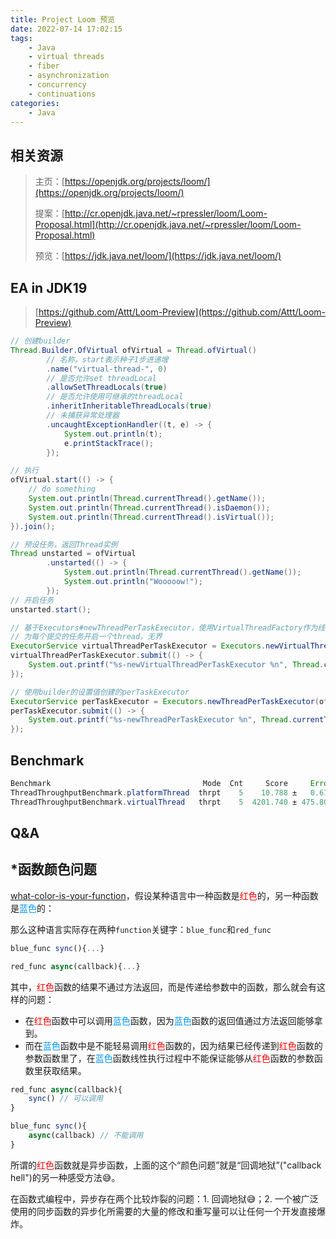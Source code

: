 ```yaml
---
title: Project Loom 预览
date: 2022-07-14 17:02:15
tags:
    - Java
    - virtual threads
    - fiber
    - asynchronization
    - concurrency
    - continuations
categories:
    - Java
---
```

## 相关资源
> 主页：[https://openjdk.org/projects/loom/](https://openjdk.org/projects/loom/)
> 
> 提案：[http://cr.openjdk.java.net/~rpressler/loom/Loom-Proposal.html](http://cr.openjdk.java.net/~rpressler/loom/Loom-Proposal.html)
>
> 预览：[https://jdk.java.net/loom/](https://jdk.java.net/loom/)


## EA in JDK19
> [https://github.com/Attt/Loom-Preview](https://github.com/Attt/Loom-Preview)

```java
// 创建builder
Thread.Builder.OfVirtual ofVirtual = Thread.ofVirtual()
        // 名称，start表示种子1步进递增
        .name("virtual-thread-", 0)
        // 是否允许set threadLocal
        .allowSetThreadLocals(true)
        // 是否允许使用可继承的threadLocal
        .inheritInheritableThreadLocals(true)
        // 未捕获异常处理器
        .uncaughtExceptionHandler((t, e) -> {
            System.out.println(t);
            e.printStackTrace();
        });

// 执行
ofVirtual.start(() -> {
    // do something
    System.out.println(Thread.currentThread().getName());
    System.out.println(Thread.currentThread().isDaemon());
    System.out.println(Thread.currentThread().isVirtual());
}).join();

// 预设任务，返回Thread实例
Thread unstarted = ofVirtual
        .unstarted(() -> {
            System.out.println(Thread.currentThread().getName());
            System.out.println("Wooooow!");
        });
// 开启任务
unstarted.start();

// 基于Executors#newThreadPerTaskExecutor，使用VirtualThreadFactory作为线程工厂
// 为每个提交的任务开启一个thread，无界
ExecutorService virtualThreadPerTaskExecutor = Executors.newVirtualThreadPerTaskExecutor();
virtualThreadPerTaskExecutor.submit(() -> {
    System.out.printf("%s-newVirtualThreadPerTaskExecutor %n", Thread.currentThread().getName());
});

// 使用builder的设置值创建的perTaskExecutor
ExecutorService perTaskExecutor = Executors.newThreadPerTaskExecutor(ofVirtual.factory());
perTaskExecutor.submit(() -> {
    System.out.printf("%s-newThreadPerTaskExecutor %n", Thread.currentThread().getName());
});
```

## Benchmark
```java
Benchmark                                  Mode  Cnt     Score     Error   Units
ThreadThroughputBenchmark.platformThread  thrpt    5    10.788 ±   0.677  ops/ms
ThreadThroughputBenchmark.virtualThread   thrpt    5  4201.740 ± 475.806  ops/ms
```

## Q&A



## *函数颜色问题
[what-color-is-your-function](http://journal.stuffwithstuff.com/2015/02/01/what-color-is-your-function/)，假设某种语言中一种函数是<font color='red'>红色</font>的，另一种函数是<font color='#0099ff'>蓝色</font>的：

那么这种语言实际存在两种`function`关键字：`blue_func`和`red_func`
```javascript
blue_func sync(){...}

red_func async(callback){...}
```
其中，<font color='red'>红色</font>函数的结果不通过方法返回，而是传递给参数中的函数，那么就会有这样的问题：
- 在<font color='red'>红色</font>函数中可以调用<font color='#0099ff'>蓝色</font>函数，因为<font color='#0099ff'>蓝色</font>函数的返回值通过方法返回能够拿到。
- 而在<font color='#0099ff'>蓝色</font>函数中是不能轻易调用<font color='red'>红色</font>函数的，因为结果已经传递到<font color='red'>红色</font>函数的参数函数里了，在<font color='#0099ff'>蓝色</font>函数线性执行过程中不能保证能够从<font color='red'>红色</font>函数的参数函数里获取结果。

```javascript
red_func async(callback){
    sync() // 可以调用
}

blue_func sync(){
    async(callback) // 不能调用
}
```
所谓的<font color='red'>红色</font>函数就是异步函数，上面的这个“颜色问题”就是“回调地狱”("callback hell")的另一种感受方法😅。

在函数式编程中，异步存在两个比较炸裂的问题：1. 回调地狱😅；2. 一个被广泛使用的同步函数的异步化所需要的大量的修改和重写量可以让任何一个开发直接爆炸。